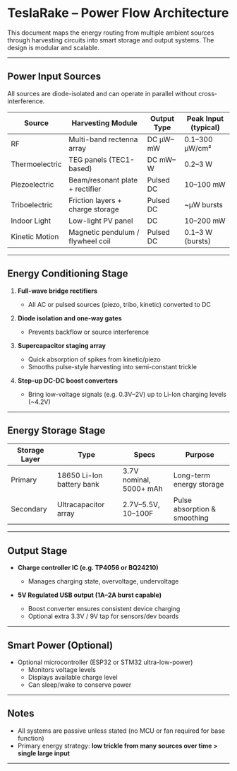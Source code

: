 # TeslaRake – Power Flow Architecture

This document maps the energy routing from multiple ambient sources through harvesting circuits into smart storage and output systems. The design is modular and scalable.

---

## Power Input Sources

All sources are diode-isolated and can operate in parallel without cross-interference.

| Source           | Harvesting Module                  | Output Type     | Peak Input (typical) |
|------------------|------------------------------------|------------------|-----------------------|
| RF               | Multi-band rectenna array          | DC µW–mW        | 0.1–300 µW/cm²       |
| Thermoelectric   | TEG panels (TEC1-based)            | DC mW–W         | 0.2–3 W              |
| Piezoelectric    | Beam/resonant plate + rectifier    | Pulsed DC       | 10–100 mW            |
| Triboelectric    | Friction layers + charge storage   | Pulsed DC       | ~µW bursts           |
| Indoor Light     | Low-light PV panel                 | DC              | 10–200 mW            |
| Kinetic Motion   | Magnetic pendulum / flywheel coil  | Pulsed DC       | 0.1–3 W (bursts)     |

---

## Energy Conditioning Stage

1. **Full-wave bridge rectifiers**
   - All AC or pulsed sources (piezo, tribo, kinetic) converted to DC

2. **Diode isolation and one-way gates**
   - Prevents backflow or source interference

3. **Supercapacitor staging array**
   - Quick absorption of spikes from kinetic/piezo
   - Smooths pulse-style harvesting into semi-constant trickle

4. **Step-up DC-DC boost converters**  
   - Bring low-voltage signals (e.g. 0.3V–2V) up to Li-Ion charging levels (~4.2V)

---

## Energy Storage Stage

| Storage Layer | Type                       | Specs                | Purpose                  |
|---------------|----------------------------|----------------------|--------------------------|
| Primary       | 18650 Li-Ion battery bank  | 3.7V nominal, 5000+ mAh | Long-term energy storage |
| Secondary     | Ultracapacitor array       | 2.7V–5.5V, 10–100F    | Pulse absorption & smoothing |

---

## Output Stage

- **Charge controller IC (e.g. TP4056 or BQ24210)**
  - Manages charging state, overvoltage, undervoltage

- **5V Regulated USB output (1A–2A burst capable)**
  - Boost converter ensures consistent device charging
  - Optional extra 3.3V / 9V tap for sensors/dev boards

---

## Smart Power (Optional)

- Optional microcontroller (ESP32 or STM32 ultra-low-power)
  - Monitors voltage levels
  - Displays available charge level
  - Can sleep/wake to conserve power

---

## Notes

- All systems are passive unless stated (no MCU or fan required for base function)
- Primary energy strategy: **low trickle from many sources over time > single large input**

---
